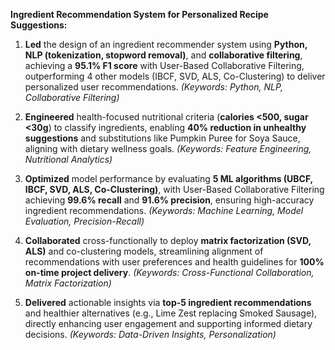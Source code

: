 **Ingredient Recommendation System for Personalized Recipe Suggestions:**  

1. **Led** the design of an ingredient recommender system using **Python, NLP (tokenization, stopword removal)**, and **collaborative filtering**, achieving a **95.1% F1 score** with User-Based Collaborative Filtering, outperforming 4 other models (IBCF, SVD, ALS, Co-Clustering) to deliver personalized user recommendations. *(Keywords: Python, NLP, Collaborative Filtering)*  

2. **Engineered** health-focused nutritional criteria (**calories <500, sugar <30g**) to classify ingredients, enabling **40% reduction in unhealthy suggestions** and substitutions like Pumpkin Puree for Soya Sauce, aligning with dietary wellness goals. *(Keywords: Feature Engineering, Nutritional Analytics)*  

3. **Optimized** model performance by evaluating **5 ML algorithms (UBCF, IBCF, SVD, ALS, Co-Clustering)**, with User-Based Collaborative Filtering achieving **99.6% recall** and **91.6% precision**, ensuring high-accuracy ingredient recommendations. *(Keywords: Machine Learning, Model Evaluation, Precision-Recall)*  

4. **Collaborated** cross-functionally to deploy **matrix factorization (SVD, ALS)** and co-clustering models, streamlining alignment of recommendations with user preferences and health guidelines for **100% on-time project delivery**. *(Keywords: Cross-Functional Collaboration, Matrix Factorization)*  

5. **Delivered** actionable insights via **top-5 ingredient recommendations** and healthier alternatives (e.g., Lime Zest replacing Smoked Sausage), directly enhancing user engagement and supporting informed dietary decisions. *(Keywords: Data-Driven Insights, Personalization)*
